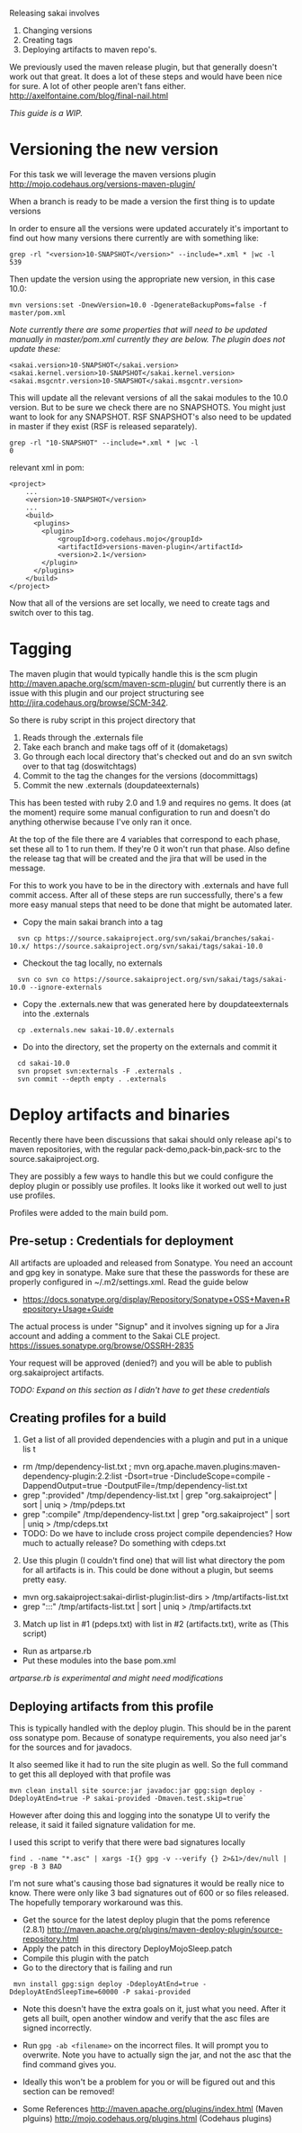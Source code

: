 Releasing sakai involves 

1. Changing versions 
2. Creating tags 
3. Deploying artifacts to maven repo's.

We previously used the maven release plugin, but that generally doesn't work out that great. It does a lot of these steps and would have been nice for sure. A lot of other people aren't fans either. http://axelfontaine.com/blog/final-nail.html

*This guide is a WIP.*

# Versioning the new version
For this task we will leverage the maven versions plugin http://mojo.codehaus.org/versions-maven-plugin/

When a branch is ready to be made a version the first thing is to update versions

In order to ensure all the versions were updated accurately it's important to find out how many versions there currently are with something like:

```
grep -rl "<version>10-SNAPSHOT</version>" --include=*.xml * |wc -l
539
``` 

Then update the version using the appropriate new version, in this case 10.0:

```
mvn versions:set -DnewVersion=10.0 -DgenerateBackupPoms=false -f master/pom.xml
```

*Note currently there are some properties that will need to be updated manually in master/pom.xml currently they are below. The plugin does not update these:*

```
<sakai.version>10-SNAPSHOT</sakai.version>
<sakai.kernel.version>10-SNAPSHOT</sakai.kernel.version>
<sakai.msgcntr.version>10-SNAPSHOT</sakai.msgcntr.version>
```

This will update all the relevant versions of all the sakai modules to the 10.0 version. But to be sure we check there are no SNAPSHOTS. You might just want to look for any SNAPSHOT. RSF SNAPSHOT's also need to be updated in master if they exist (RSF is released separately).

```
grep -rl "10-SNAPSHOT" --include=*.xml * |wc -l
0
```

relevant xml in pom:

```
<project>
    ...
    <version>10-SNAPSHOT</version>
    ...
    <build>
      <plugins>
        <plugin>
            <groupId>org.codehaus.mojo</groupId>
            <artifactId>versions-maven-plugin</artifactId>
            <version>2.1</version>
        </plugin>
      </plugins>
    </build>
</project>
```

Now that all of the versions are set locally, we need to create tags and switch over to this tag.

# Tagging
The maven plugin that would typically handle this is the scm plugin http://maven.apache.org/scm/maven-scm-plugin/ but currently there is an issue with this plugin and our project structuring see http://jira.codehaus.org/browse/SCM-342.

So there is ruby script in this project directory that

1. Reads through the .externals file
2. Take each branch and make tags off of it (domaketags)
3. Go through each local directory that's checked out and do an svn switch over to that tag (doswitchtags)
4. Commit to the tag the changes for the versions (docommittags)
5. Commit the new .externals (doupdateexternals)

This has been tested with ruby 2.0 and 1.9 and requires no gems. It does (at the moment) require some manual configuration to run and doesn't do anything otherwise because I've only ran it once.

At the top of the file there are 4 variables that correspond to each phase, set these all to 1 to run them. If they're 0 it won't run that phase. Also define the release tag that will be created and the jira that will be used in the message.

For this to work you have to be in the directory with .externals and have full commit access. After all of these steps are run successfully, there's a few more easy manual steps that need to be done that might be automated later.

- Copy the main sakai branch into a tag
```
  svn cp https://source.sakaiproject.org/svn/sakai/branches/sakai-10.x/ https://source.sakaiproject.org/svn/sakai/tags/sakai-10.0
```
- Checkout the tag locally, no externals
```
  svn co svn co https://source.sakaiproject.org/svn/sakai/tags/sakai-10.0 --ignore-externals
```
- Copy the .externals.new that was generated here by doupdateexternals into the .externals
```
  cp .externals.new sakai-10.0/.externals
```
- Do into the directory, set the property on the externals and commit it
```
  cd sakai-10.0
  svn propset svn:externals -F .externals .
  svn commit --depth empty . .externals 
```

# Deploy artifacts and binaries
Recently there have been discussions that sakai should only release api's to maven repositories, with the regular pack-demo,pack-bin,pack-src to the source.sakaiproject.org.

They are possibly a few ways to handle this but we could configure the deploy plugin or possibly use profiles. It looks like it worked out well to just use profiles.

Profiles were added to the main build pom.

## Pre-setup : Credentials for deployment
All artifacts are uploaded and released from Sonatype. You need an account and gpg key in sonatype. Make sure that these the passwords for these are properly configured in ~/.m2/settings.xml. Read the guide below
 
* https://docs.sonatype.org/display/Repository/Sonatype+OSS+Maven+Repository+Usage+Guide

The actual process is under "Signup" and it involves signing up for a Jira account and adding a comment to the Sakai CLE project. https://issues.sonatype.org/browse/OSSRH-2835

Your request will be approved (denied?) and you will be able to publish org.sakaiproject artifacts.

*TODO: Expand on this section as I didn't have to get these credentials*

## Creating profiles for a build

1. Get a list of all provided dependencies with a plugin and put in a unique lis
t

  * rm /tmp/dependency-list.txt ; mvn org.apache.maven.plugins:maven-dependency-plugin:2.2:list -Dsort=true -DincludeScope=compile -DappendOutput=true -DoutputFile=/tmp/dependency-list.txt
  * grep ":provided" /tmp/dependency-list.txt | grep "org\.sakaiproject" | sort | uniq > /tmp/pdeps.txt
  * grep ":compile" /tmp/dependency-list.txt | grep "org\.sakaiproject" | sort | uniq > /tmp/cdeps.txt
  * TODO: Do we have to include cross project compile dependencies? How much to actually release? Do something with cdeps.txt

2. Use this plugin (I couldn't find one) that will list what directory the pom for all artifacts is in. This could be done without a plugin, but seems pretty easy.
  * mvn org.sakaiproject:sakai-dirlist-plugin:list-dirs > /tmp/artifacts-list.txt
  * grep ":::" /tmp/artifacts-list.txt | sort | uniq > /tmp/artifacts.txt

3. Match up list in #1 (pdeps.txt) with list in #2 (artifacts.txt), write as <modules>  </modules> (This script)
  * Run as artparse.rb
  * Put these modules into the base pom.xml


*artparse.rb is experimental and might need modifications*

## Deploying artifacts from this profile

This is typically handled with the deploy plugin. This should be in the parent oss sonatype pom. Because of sonatype requirements, you also need jar's for the sources and for javadocs.

It also seemed like it had to run the site plugin as well. 
So the full command to get this all deployed with that profile was
```
mvn clean install site source:jar javadoc:jar gpg:sign deploy -DdeployAtEnd=true -P sakai-provided -Dmaven.test.skip=true`
```

However after doing this and logging into the sonatype UI to verify the release, it said it failed signature validation for me.

I used this script to verify that there were bad signatures locally
```
find . -name "*.asc" | xargs -I{} gpg -v --verify {} 2>&1>/dev/null | grep -B 3 BAD
```

I'm not sure what's causing those bad signatures it would be really nice to know. There were only like 3 bad signatures out of 600 or so files released. The hopefully temporary workaround was this.

- Get the source for the latest deploy plugin that the poms reference (2.8.1) 
http://maven.apache.org/plugins/maven-deploy-plugin/source-repository.html
- Apply the patch in this directory DeployMojoSleep.patch
- Compile this plugin with the patch
- Go to the directory that is failing and run
```
 mvn install gpg:sign deploy -DdeployAtEnd=true -DdeployAtEndSleepTime=60000 -P sakai-provided
```
- Note this doesn't have the extra goals on it, just what you need. After it gets all built, open another window and verify that the asc files are signed incorrectly.
- Run `gpg -ab <filename>` on the incorrect files. It will prompt you to overwrite. Note you have to actually sign the jar, and not the asc that the find command gives you.
- Ideally this won't be a problem for you or will be figured out and this section can be removed!

- Some References
http://maven.apache.org/plugins/index.html (Maven plguins)
http://mojo.codehaus.org/plugins.html (Codehaus plugins)
